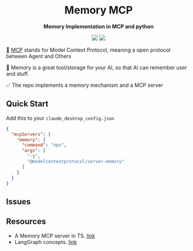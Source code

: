 <div align="center">
  <h1>Memory MCP</h1>
  <p><strong>Memory Implementation in MCP and python</strong></p>
  <p>
    <img src="https://img.shields.io/badge/python->=3.11-blue">
    <a href="https://pypi.org/project/memory-mcp/">
      <img src="https://img.shields.io/pypi/v/memory-mcp.svg">
    </a>
  </p>
</div>



🤔 [MCP](https://github.com/modelcontextprotocol) stands for Model Context Protocol, meaning a open protocol between Agent and Others

🧠 Memory is a great tool/storage for your AI, so that AI can remember user and stuff.

✅ The repo implements a memory mechanism and a MCP server



## Quick Start

Add this to your `claude_desktop_config.json`

```json
{
  "mcpServers": {
    "memory": {
      "command": "npx",
      "args": [
        "-y",
        "@modelcontextprotocol/server-memory"
      ]
    }
  }
}
```



## Issues



## Resources

- A Memory MCP server in TS. [link](https://github.com/modelcontextprotocol/servers/tree/main/src/memory)
- LangGraph concepts. [link](https://langchain-ai.github.io/langgraph/concepts/memory/)